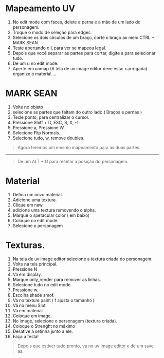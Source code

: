 # Mapeamento UV
1. No edit mode com faces, delete a perna e a mão de um lado do personagem.
2. Troque o modo de seleção para edges.
3. Selecione os dois circulos de um braço, corte o braço ao meio
CTRL + MARK SEAN.
4. Teste apertando o l, para ver se mapeou legal.
5. Depois que você separar as partes para cortar, digite a para selecionar tudo.
6. De um u no edit mode.
7. Aperte em unmap (A tela de uv image editor deve estar carregada)
organize o material....

# MARK SEAN
1. Volte no objeto
2. selecione as partes que faltam do outro lado ( Braços e pernas )
3. Tecle ponto, para centralizar o cursor.
4. Pressione Shitf + D, ESC, S, X, -1.
5. Pressione a, Pressione W.
6. Selecione Flip Normals.
7. Selecione tudo, w, remove doubles.

> Agora teremos um mesmo mapeamento para as duas partes.

--------------------------------------

>De um ALT + G para resetar a posição do personagem.

# Material
1. Defina um novo material.
2. Adicione uma textura.
3. Clique em new.
4. adicione uma textura removendo o alpha.
5. Marque o spetacular color ( em baixo)
6. Coloque no edit mode.
7. Selecione o personagem

# Texturas.
1. Na tela de uv image editor selecione a textura criada do personagem.
2. Volte na tela principal. 
3. Pressione N
4. Vá em display.
5. Marque only_render para remover as linhas.
6. Selecione tudo no edit mode.
7. Pressione w.
8. Escolha shade smof.
9. Vá no texture paint ( f  ajusta o tamanho )
10. Vá no menu Slot
11. Vá em material
12. Coloque em image.
13. No image, selecione o personagem (textura criada).
14. Coloque o Strenght no máximo
15. Desative a setinha junto a ele.
16. Faça a festa!

> Depois que estiver tudo pronto, vá no uv image editor e de um save as.

